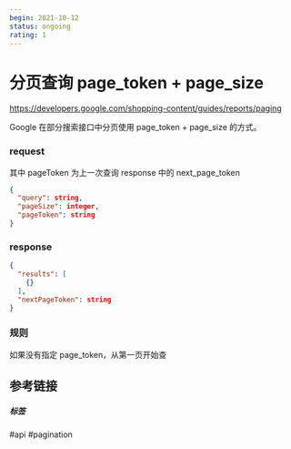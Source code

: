 ```yaml
---
begin: 2021-10-12
status: ongoing
rating: 1
---
```


# 分页查询 page_token + page_size

https://developers.google.com/shopping-content/guides/reports/paging

Google 在部分搜索接口中分页使用 page_token + page_size 的方式。

### request
其中 pageToken 为上一次查询 response 中的 next_page_token
```json
{
  "query": string,
  "pageSize": integer,
  "pageToken": string
}
```

### response

```json
{
  "results": [
    {}
  ],
  "nextPageToken": string
}
```

### 规则

如果没有指定 page_token，从第一页开始查


## 参考链接




##### 标签
#api #pagination
